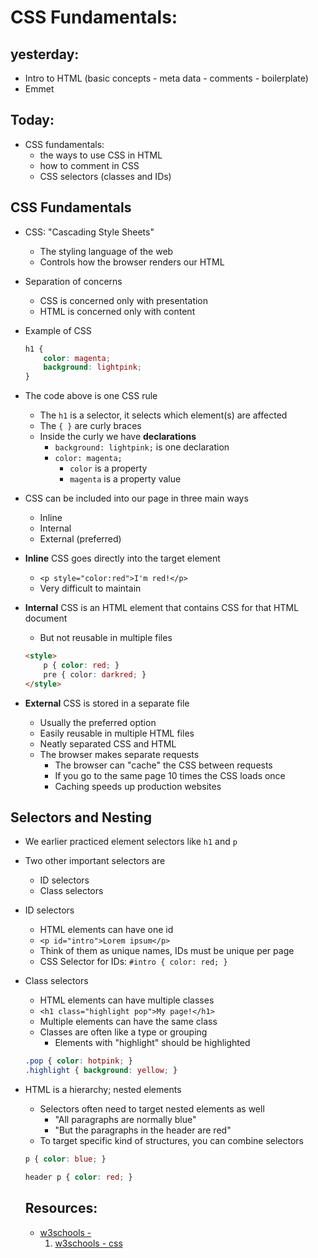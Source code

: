 # CSS Fundamentals:

## yesterday:

- Intro to HTML (basic concepts - meta data - comments - boilerplate)
- Emmet

## Today:

- CSS fundamentals:
   - the ways to use CSS in HTML
   - how to comment in CSS
   - CSS selectors (classes and IDs)

## CSS Fundamentals

- CSS: "Cascading Style Sheets"
    - The styling language of the web
    - Controls how the browser renders our HTML

- Separation of concerns
    - CSS is concerned only with presentation
    - HTML is concerned only with content

- Example of CSS

    ```css
    h1 {
        color: magenta;
        background: lightpink;
    }
    ```

- The code above is one CSS rule
    - The `h1` is a selector, it selects which element(s) are affected
    - The `{ }` are curly braces
    - Inside the curly we have **declarations**
        - `background: lightpink;` is one declaration
        - `color: magenta;`
            - `color` is a property
            - `magenta` is a property value

- CSS can be included into our page in three main ways
    - Inline
    - Internal
    - External (preferred)

- **Inline** CSS goes directly into the target element
    - `<p style="color:red">I'm red!</p>`
    - Very difficult to maintain

- **Internal** CSS is an HTML element that contains CSS for that HTML document
    - But not reusable in multiple files
    ```html
    <style>
        p { color: red; }
        pre { color: darkred; }
    </style>
    ```

- **External** CSS is stored in a separate file
    - Usually the preferred option
    - Easily reusable in multiple HTML files
    - Neatly separated CSS and HTML
    - The browser makes separate requests
        - The browser can "cache" the CSS between requests
        - If you go to the same page 10 times the CSS loads once
        - Caching speeds up production websites

## Selectors and Nesting

- We earlier practiced element selectors like `h1` and `p`
- Two other important selectors are
    - ID selectors
    - Class selectors

- ID selectors
    - HTML elements can have one id
    - `<p id="intro">Lorem ipsum</p>`
    - Think of them as unique names, IDs must be unique per page
    - CSS Selector for IDs: `#intro { color: red; }`

- Class selectors
    - HTML elements can have multiple classes
    - `<h1 class="highlight pop">My page!</h1>`
    - Multiple elements can have the same class
    - Classes are often like a type or grouping
        - Elements with "highlight" should be highlighted

    ```css
    .pop { color: hotpink; }
    .highlight { background: yellow; }
    ```

- HTML is a hierarchy; nested elements
    - Selectors often need to target nested elements as well
        - "All paragraphs are normally blue"
        - "But the paragraphs in the header are red"
    - To target specific kind of structures, you can combine selectors


    ```css
    p { color: blue; }

    header p { color: red; }
    ```

    ## Resources:

    - [w3schools - <ol>](https://www.w3schools.com/tags/tag_ol.asp)
    - [w3schools - css](https://www.w3schools.com/css/css_syntax.asp)
